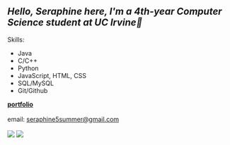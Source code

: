 ## *Hello, Seraphine here, I'm a 4th-year Computer Science student at UC Irvine👋*

Skills:
- Java
- C/C++
- Python
- JavaScript, HTML, CSS
- SQL/MySQL
- Git/Github
  
[**portfolio**](https://serisummer.github.io/) <br></br>
email: seraphine5summer@gmail.com <br></br>
<a href="https://www.linkedin.com/in/seraphinewu/"><img src="https://img.shields.io/badge/LinkedIn-0077B5?style=for-the-badge&logo=linkedin&logoColor=white"/></a>
<a href="https://github.com/serisummer?tab=repositories"><img src="https://img.shields.io/badge/GitHub-100000?style=for-the-badge&logo=github&logoColor=white"/></a>
